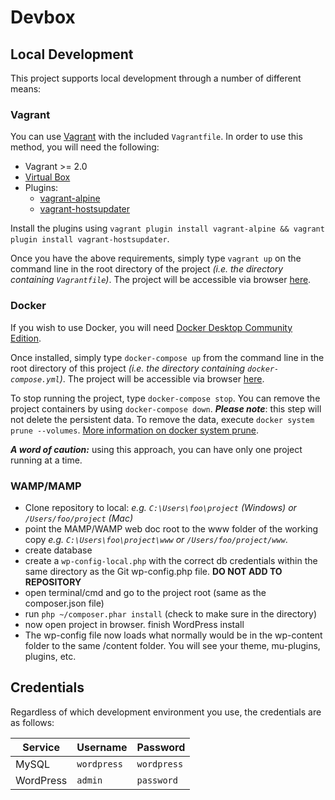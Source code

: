 # Devbox

## Local Development

This project supports local development through a number of different means:

### Vagrant

You can use [Vagrant](https://www.vagrantup.com) with the included `Vagrantfile`. In order to use this method, you will need the following:

+ Vagrant >= 2.0
+ [Virtual Box](https://www.virtualbox.org/)
+ Plugins:
  + [vagrant-alpine](https://github.com/maier/vagrant-alpine)
  + [vagrant-hostsupdater](https://github.com/cogitatio/vagrant-hostsupdater)

Install the plugins using `vagrant plugin install vagrant-alpine && vagrant plugin install vagrant-hostsupdater`.

Once you have the above requirements, simply type `vagrant up` on the command line in the root directory of the project _(i.e. the directory containing `Vagrantfile`)_. The project will be accessible via browser [here](http://dev.box).

### Docker

If you wish to use Docker, you will need [Docker Desktop Community Edition](https://www.docker.com/products/docker-desktop).

Once installed, simply type `docker-compose up` from the command line in the root directory of this project _(i.e. the directory containing `docker-compose.yml`)_. The project will be accessible via browser [here](http://localhost).

To stop running the project, type `docker-compose stop`. You can remove the project containers  by using `docker-compose down`. _**Please note**_: this step will not delete the persistent data. To remove the data, execute `docker system prune --volumes`. [More information on docker system prune](https://docs.docker.com/engine/reference/commandline/system_prune/).

_**A word of caution:**_ using this approach, you can have only one project running at a time.

### WAMP/MAMP

+ Clone repository to local: _e.g. `C:\Users\foo\project` (Windows) or `/Users/foo/project` (Mac)_
+ point the MAMP/WAMP web doc root to the www folder of the working copy _e.g. `C:\Users\foo\project\www` or `/Users/foo/project/www`_.
+ create database
+ create a `wp-config-local.php` with the correct db credentials within the same directory as the Git wp-config.php file. **DO NOT ADD TO REPOSITORY**
+ open terminal/cmd and go to the project root (same as the composer.json file)
+ run `php ~/composer.phar install` (check to make sure in the directory)
+ now open project in browser. finish WordPress install
+ The wp-config file now loads what normally would be in the wp-content folder to the same /content folder.
You will see your theme, mu-plugins, plugins, etc.

## Credentials

Regardless of which development environment you use, the credentials are as follows:

|Service|Username|Password|
|---|---|---|
|MySQL|`wordpress`|`wordpress`|
|WordPress|`admin`|`password`|
